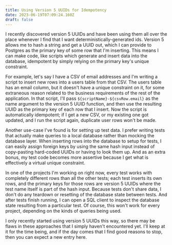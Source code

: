 ```yaml
---
title: Using Version 5 UUIDs for Idempotency
date: 2023-06-19T07:09:24.160Z
draft: false
---
```

I recently discovered version 5 UUIDs and have been using them all over the place whenever I find that I want deterministically-generated ids. Version 5 allows me to hash a string and get a UUID out, which I can provide to Postgres as the primary key of some row that I'm inserting. This means I can make code, like scripts which generate and insert data into the database, idempotent by simply relying on the primary key's unique constraint.

For example, let's say I have a CSV of email addresses and I'm writing a script to insert new rows into a users table from that CSV. The users table has an email column, but it doesn't have a unique constraint on it, for some extraneous reason related to the business requirements of the rest of the application. In that script, I'll pass `${scriptName}-${csvRow.email}` as the name argument to the version 5 UUID function, and then use the resulting UUID as the primary key of each row that I insert. Now the script is automatically idempotent; if I get a new CSV, or my existing one got updated, and I run the script again, duplicate user rows won't be made. 

Another use-case I've found is for setting up test data. I prefer writing tests that actually make queries to a local database rather than mocking the database layer. When inserting rows into the database to setup for tests, I can easily assign foreign keys by using the same hash input instead of copy-pasting hard-coded UUIDs or having to look them up. And as an extra bonus, my test code becomes more assertive because I get what is effectively a virtual unique constraint.

In one of the projects I'm working on right now, every test works with completely different rows than all the other tests; each test inserts its own rows, and the primary keys for those rows are version 5 UUIDs where the test name itself is part of the hash input. Because tests don't share data, I don't do any teardown or resetting of the database state between tests. And after tests finish running, I can open a SQL client to inspect the database state resulting from a particular test. Of course, this won't work for every project, depending on the kinds of queries being used.

I only recently started using version 5 UUIDs this way, so there may be flaws in these approaches that I simply haven't encountered yet. I'll keep at it for the time being, and if the day comes that I find good reasons to stop, then you can expect a new entry here.